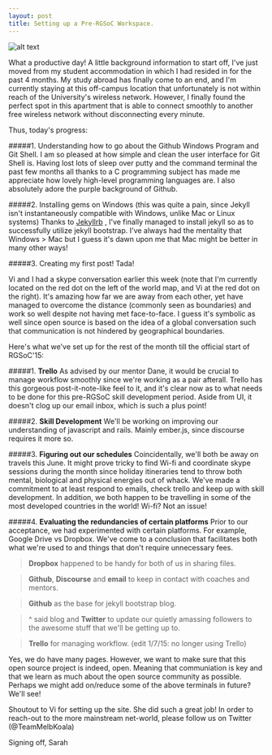 ```yaml
---
layout: post
title: Setting up a Pre-RGSoC Workspace.
---
```


![alt text](https://www.dropbox.com/sc/51c3v1qhom8gpbg/AABvOrZgR3HLp6AhMWixHwGEa?dl=1)

What a productive day! A little background information to start off, I've just moved from my student accommodation in which I had resided
in for the past 4 months. My study abroad has finally come to an end, and I'm currently staying at this off-campus location that unfortunately 
is not within reach of the University's wireless network. However, I finally found the perfect spot in this apartment that is able to connect
smoothly to another free wireless network without disconnecting every minute. <br>

Thus, today's progress:

#####1. Understanding how to go about the Github Windows Program and Git Shell.
I am so pleased at how simple and clean the user interface for Git Shell is. Having lost lots of sleep over putty and the command terminal the past few months
all thanks to a C programming subject has made me appreciate how lovely high-level programming languages are. I also absolutely adore the purple background of Github.

#####2. Installing gems on Windows (this was quite a pain, since Jekyll isn't instantaneously compatible with Windows, unlike Mac or Linux systems)
Thanks to [Jekyllrb](http://jekyllrb.com/docs/installation/) , I've finally managed to install jekyll so as to successfully utilize jekyll bootstrap. I've always had the mentality
that Windows > Mac but I guess it's dawn upon me that Mac might be better in many other ways!

#####3. Creating my first post!
Tada!

Vi and I had a skype conversation earlier this week (note that I'm currently located on the red dot on the left of the world map, and Vi at the red dot on the right).
It's amazing how far we are away from each other, yet have managed to overcome the distance (commonly seen as boundaries) and work so well despite not having met face-to-face.
I guess it's symbolic as well since open source is based on the idea of a global conversation such that communication is not hindered by geographical boundaries. 

Here's what we've set up for the rest of the month till the official start of RGSoC'15:

#####1. **Trello** 
As advised by our mentor Dane, it would be crucial to manage workflow smoothly since we're working as a pair afterall. 
Trello has this gorgeous post-it-note-like feel to it, and it's clear now as to what needs to be done for this pre-RGSoC skill development period.
Aside from UI, it doesn't clog up our email inbox, which is such a plus point!

#####2. **Skill Development**
We'll be working on improving our understanding of javascript and rails. Mainly ember.js, since discourse requires it more so.

#####3. **Figuring out our schedules**
Coincidentally, we'll both be away on travels this June. It might prove tricky to find Wi-fi and coordinate skype sessions during the month since holiday itineraries
tend to throw both mental, biological and physical energies out of whack. We've made a commitment to at least respond to emails, check trello and keep up with skill development.
In addition, we both happen to be travelling in some of the most developed countries in the world! Wi-fi? Not an issue!

#####4. **Evaluating the redundancies of certain platforms**
Prior to our acceptance, we had experimented with certain platforms. For example, Google Drive vs Dropbox. 
We've come to a conclusion that facilitates both what we're used to and things that don't require unnecessary fees.

> **Dropbox** happened to be handy for both of us in sharing files. 

> **Github**, **Discourse** and **email** to keep in contact with coaches and mentors.

> **Github** as the base for jekyll bootstrap blog. 

> ^ said blog and **Twitter** to update our quietly amassing followers to the awesome stuff that we'll be getting up to.

> **Trello** for managing workflow. (edit 1/7/15: no longer using Trello)

Yes, we do have many pages. However, we want to make sure that this open source project is indeed, open. Meaning that communiation is key
and that we learn as much about the open source community as possible. Perhaps we might add on/reduce some of the above terminals in future? We'll see!


Shoutout to Vi for setting up the site. She did such a great job! In order to reach-out to the more mainstream net-world, please follow us on Twitter (@TeamMelbKoala)

Signing off,
Sarah
